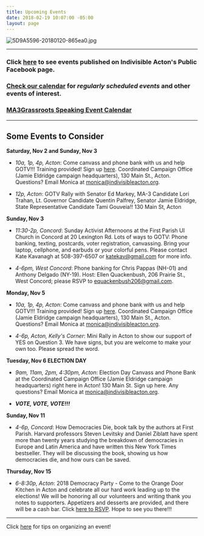 ```yaml
---
title: Upcoming Events
date: 2018-02-19 10:07:00 -05:00
layout: page
---
```


![5D9A5596-20180120-865ea0.jpg](/uploads/5D9A5596-20180120-865ea0.jpg)

---

### Click [here](https://www.facebook.com/pg/IndivisibleActon/events/?ref=page_internal) to see events published on Indivisible Acton's Public Facebook page.

### [Check our calendar](http://www.indivisibleacton.org/calendar.html) for *regularly scheduled events* and other events of interest.

### [MA3Grassroots Speaking Event Calendar](https://www.ma3grassroots.com/event-calendar)

---

## Some Events to Consider

**Saturday, Nov 2 and Sunday, Nov 3**

* *10a, 1p, 4p, Acton*:  Come canvass and phone bank with us and help GOTV!!! Training provided!  Sign up [here](https://events.mobilizeamerica.io/massdems/?address=Acton,\+MA,\+USA&lat=42.4850931&lon=-71.43284&link_id=0&can_id=0d5712ce9b810b29d6d5471775001fbd&source=email-weekend-gotv-opportunities&email_referrer=email_442419&email_subject=weekend-gotv-opportunities&link_id=39&can_id=9a7cc198611ac2a74f284fdda8e14f7e).  Coordinated Campaign Office (Jamie Eldridge campaign headquarters), 130 Main St., Acton.  Questions?  Email Monica at monica@indivisibleacton.org.

* *12p, Acton*: GOTV Rally with Senator Ed Markey, MA-3 Candidate Lori Trahan, Lt. Governor Candidate Quentin Palfrey, Senator Jamie Eldridge, State Representative Candidate Tami Gouveia!! 130 Main St, Acton  


**Sunday, Nov 3**

* *11:30-2p, Concord*: Sunday Activist Afternoons at the First Parish UI Church in Concord at 20 Lexington Rd. Lots of ways to GOTV: Phone banking, texting, postcards, voter registration, canvassing. Bring your laptop, cellphone, and earbuds or your colorful pens. Please contact Kate Kavanagh at 508-397-6507 or katekav@gmail.com for more info.  


* *4-6pm, West Concord*: Phone banking for Chris Pappas (NH-01) and Anthony Delgado (NY-19). Host: Ellen Quackenbush, 206 Prairie St., West Concord; please RSVP to equackenbush206@gmail.com.


**Monday, Nov 5**

* *10a, 1p, 4p, Acton*:  Come canvass and phone bank with us and help GOTV!!! Training provided!  Sign up [here](https://events.mobilizeamerica.io/massdems/?address=Acton,\+MA,\+USA&lat=42.4850931&lon=-71.43284&link_id=0&can_id=0d5712ce9b810b29d6d5471775001fbd&source=email-weekend-gotv-opportunities&email_referrer=email_442419&email_subject=weekend-gotv-opportunities&link_id=39&can_id=9a7cc198611ac2a74f284fdda8e14f7e).  Coordinated Campaign Office (Jamie Eldridge campaign headquarters), 130 Main St., Acton.  Questions?  Email Monica at monica@indivisibleacton.org.  


* *4-6p, Acton, Kelly's Corner*: Mini Rally in Acton to show our support of YES on Question 3. We have signs, but you are welcome to make your own too. Please spread the word.  

**Tuesday, Nov 6 ELECTION DAY**

* *9am, 11am, 2pm, 4:30pm, Acton*: Election Day Canvass and Phone Bank at the Coordinated Campaign Office (Jamie Eldridge campaign headquarters) right here in Acton! 130 Main St. Sign up here. Any questions? Email Monica at monica@indivisibleacton.org.  


* ***VOTE, VOTE, VOTE!!!***

**Sunday, Nov 11**

* *4-6p, Concord*: How Democracies Die, book talk by the authors at First Parish. Harvard professors Steven Levitsky and Daniel Ziblatt have spent more than twenty years studying the breakdown of democracies in Europe and Latin America and have written this New York Times bestseller. They will be discussing the book, showing us how democracies die, and how ours can be saved.

**Thursday, Nov 15**

* *6-8:30p, Acton*: 2018 Democracy Party - Come to the Orange Door Kitchen in Acton and celebrate all our hard work leading up to the elections! We will be honoring all our volunteers and writing thank you notes to supporters. Appetizers and desserts are provided, and there will be a cash bar. Click [here to RSVP](https://www.facebook.com/events/637668386629030/).  Hope to see you there!!!

---

Click [here](http://www.indivisibleacton.org/events/organize-an-event.html) for tips on organizing an event!
